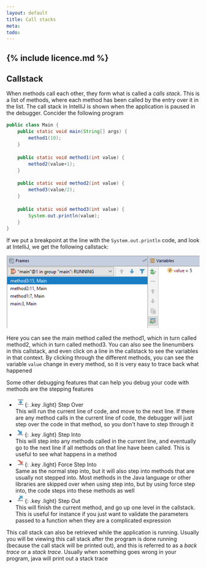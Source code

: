 ```yaml
---
layout: default
title: Call stacks
meta: 
todo: 
---
```

{% include licence.md %}
---
## Callstack

When methods call each other, they form what is called a *calls stack*. This is a list of methods, where each method has been called by the entry over it in the list. The call stack in IntelliJ is shown when the application is paused in the debugger. Concider the following program

```java
public class Main {
    public static void main(String[] args) {
        method1(10);
    }

    public static void method1(int value) {
        method2(value+1);
    }

    public static void method2(int value) {
        method3(value/2);
    }

    public static void method3(int value) {
        System.out.println(value);
    }
}
```

If we put a breakpoint at the line with the `System.out.println` code, and look at IntelliJ, we get the following callstack:

![callstack](images/callstack.png)

Here you can see the main method called the method1, which in turn called method2, which in turn called method3. You can also see the linenumbers in this callstack, and even click on a line in the callstack to see the variables in that context. By clicking through the different methods, you can see the variable `value` change in every method, so it is very easy to trace back what happened

Some other debugging features that can help you debug your code with methods are the stepping features

- ![step over](images/step_over.png){: .key .light} Step Over  
  This will run the current line of code, and move to the next line. If there are any method calls in the current line of code, the debugger will just step over the code in that method, so you don't have to step through it
- ![step into](images/step_into.png){: .key .light} Step Into  
  This will step into any methods called in the current line, and eventually go to the next line if all methods on that line have been called. This is useful to see what happens in a method 
- ![force step into](images/force_step_into.png){: .key .light} Force Step Into  
  Same as the normal step into, but it will also step into methods that are usually not stepped into. Most methods in the Java language or other libraries are skipped over when using step into, but by using force step into, the code steps into these methods as well
- ![step out](images/step_out.png){: .key .light} Step Out  
  This will finish the current method, and go up one level in the callstack. This is useful for instance if you just want to validate the parameters passed to a function when they are a complicated expression

This call stack can also be retrieved while the application is running. Usually you will be viewing this call stack after the program is done running (because the call stack will be printed out), and this is referred to as a *back trace* or a *stack trace*. Usually when something goes wrong in your program, java will print out a stack trace


